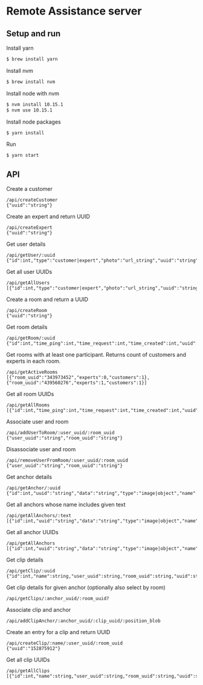 Remote Assistance server
======================

Setup and run
------------

Install yarn
```bash
$ brew install yarn
```

Install nvm
```bash
$ brew install nvm
```

Install node with nvm
```bash
$ nvm install 10.15.1
$ nvm use 10.15.1
```

Install node packages
``` bash
$ yarn install
```

Run
``` bash
$ yarn start
```

API
------------

Create a customer
```
/api/createCustomer
{"uuid":"string"}
```

Create an expert and return UUID
```
/api/createExpert
{"uuid":"string"}
```

Get user details
```
/api/getUser/:uuid
{"id":int,"type":"customer|expert","photo":"url_string","uuid":"string","password":"","email":"email_string","name":"name_string"}
```

Get all user UUIDs
```
/api/getAllUsers
[{"id":int,"type":"customer|expert","photo":"url_string","uuid":"string","password":"","email":"email_string","name":"name_string"}]
```

Create a room and return a UUID
```
/api/createRoom
{"uuid":"string"}
```

Get room details
```
/api/getRoom/:uuid
{"id":int,"time_ping":int,"time_request":int,"time_created":int,"uuid":"string"}
```

Get rooms with at least one participant. Returns count of customers and experts in each room.
```
/api/getActiveRooms
[{"room_uuid":"343973452","experts":0,"customers":1},{"room_uuid":"439560276","experts":1,"customers":1}]
```

Get all room UUIDs
```
/api/getAllRooms
[{"id":int,"time_ping":int,"time_request":int,"time_created":int,"uuid":"string"}]
```

Associate user and room
```
/api/addUserToRoom/:user_uuid/:room_uuid
{"user_uuid":"string","room_uuid":"string"}
```

Disassociate user and room
```
/api/removeUserFromRoom/:user_uuid/:room_uuid
{"user_uuid":"string","room_uuid":"string"}
```

Get anchor details
```
/api/getAnchor/:uuid
{"id":int,"uuid":"string","data":"string","type":"image|object","name":"string"}

```

Get all anchors whose name includes given text 
```
/api/getAllAnchors/:text
[{"id":int,"uuid":"string","data":"string","type":"image|object","name":"string"}]
```

Get all anchor UUIDs
```
/api/getAllAnchors
[{"id":int,"uuid":"string","data":"string","type":"image|object","name":"string"}]
```

Get clip details
```
/api/getClip/:uuid
{"id":int,"name":string,"user_uuid":string,"room_uuid":string,"uuid":string}
```

Get clip details for given anchor (optionally also select by room)
```
/api/getClips/:anchor_uuid/:room_uuid?

```

Associate clip and anchor
```
/api/addClipAnchor/:anchor_uuid/:clip_uuid/:position_blob

```

Create an entry for a clip and return UUID
```
/api/createClip/:name/:user_uuid/:room_uuid
{"uuid":"152875912"}
```

Get all clip UUIDs
```
/api/getAllClips
[{"id":int,"name":string,"user_uuid":string,"room_uuid":string,"uuid":string}]
```

